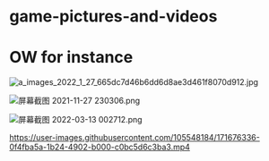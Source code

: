# game-pictures-and-videos
# OW for instance 
![a_images_2022_1_27_665dc7d46b6dd6d8ae3d461f8070d912.jpg](https://user-images.githubusercontent.com/105548184/171787309-57fcca20-0c6a-4d5e-a590-1edb6a9719da.jpg)

![屏幕截图 2021-11-27 230306.png](https://user-images.githubusercontent.com/105548184/171791546-0fca9fea-1e68-4e0b-b1ce-c34fc9328900.png)

![屏幕截图 2022-03-13 002712.png](https://user-images.githubusercontent.com/105548184/171790953-b70562d6-6cb1-4014-8822-1c8b65ae3bfc.png)

https://user-images.githubusercontent.com/105548184/171676336-0f4fba5a-1b24-4902-b000-c0bc5d6c3ba3.mp4

